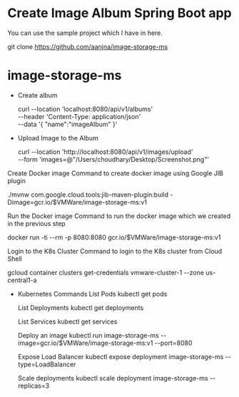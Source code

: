 
 # Create Image Album Spring Boot app
You can use the sample project which I have in here.

git clone https://github.com/aanjna/image-storage-ms

# image-storage-ms

*  Create album

   curl --location 'localhost:8080/api/v1/albums' \
   --header 'Content-Type: application/json' \
   --data '{
   "name":"imageAlbum"
   }'

* Upload Image to the Album

  curl --location 'http://localhost:8080/api/v1/images/upload' \
  --form 'images=@"/Users/choudhary/Desktop/Screenshot.png"'

Create Docker image
Command to create docker image using Google JIB plugin

./mvnw com.google.cloud.tools:jib-maven-plugin:build -Dimage=gcr.io/$VMWare/image-storage-ms:v1

Run the Docker image
Command to run the docker image which we created in the previous step

docker run -ti --rm -p 8080:8080 gcr.io/$VMWare/image-storage-ms:v1

Login to the K8s Cluster
Command to login to the K8s cluster from Cloud Shell

gcloud container clusters get-credentials vmware-cluster-1 --zone  us-central1-a

* Kubernetes Commands
    List Pods
kubectl get pods

    List Deployments
kubectl get deployments

    List Services
kubectl get services

    Deploy an image
kubectl run image-storage-ms --image=gcr.io/$VMWare/image-storage-ms:v1 --port=8080

    Expose Load Balancer
kubectl expose deployment image-storage-ms --type=LoadBalancer

    Scale deployments
kubectl scale deployment image-storage-ms --replicas=3
